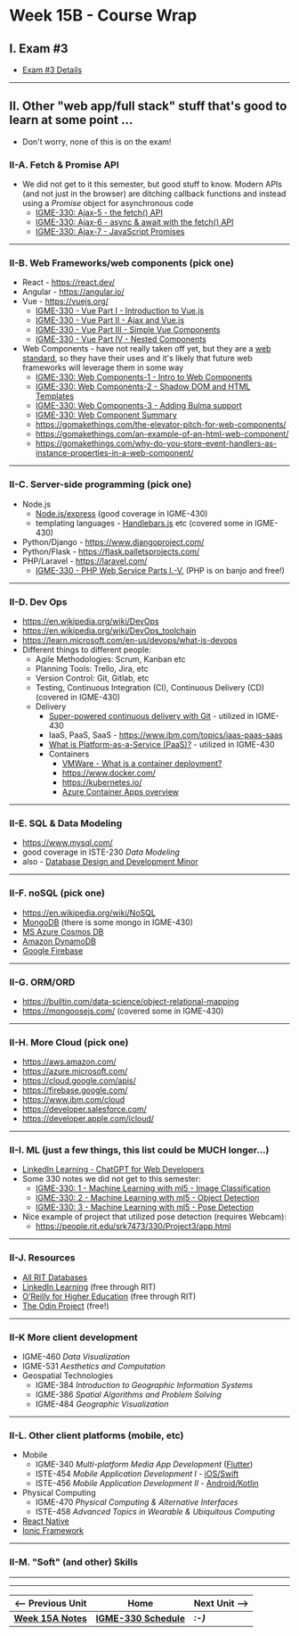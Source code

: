 # Week 15B - Course Wrap

## I. Exam #3

- [Exam #3 Details](../notes/exam-3-details.md)

---

## II. Other "web app/full stack" stuff that's good to learn at some point ...

- Don't worry, none of this is on the exam!

### II-A. Fetch & Promise API

- We did not get to it this semester, but good stuff to know. Modern APIs (and not just in the browser) are ditching callback functions and instead using a *Promise* object for asynchronous code
  - [IGME-330: Ajax-5 - the fetch() API](https://github.com/tonethar/IGME-330-Master/blob/master/notes/HW-ajax-5.md)
  - [IGME-330: Ajax-6 - async & await with the fetch() API](https://github.com/tonethar/IGME-330-Master/blob/master/notes/HW-ajax-6.md)
  - [IGME-330: Ajax-7 - JavaScript Promises](https://github.com/tonethar/IGME-330-Master/blob/master/notes/HW-ajax-7.md)

---

### II-B. Web Frameworks/web components (pick one)

- React - https://react.dev/
- Angular - https://angular.io/
- Vue - https://vuejs.org/
  - [IGME-330 - Vue Part I - Introduction to Vue.js](https://github.com/tonethar/IGME-330-Master/blob/master/notes/vue-1.md) 
  - [IGME-330 - Vue Part II - Ajax and Vue.js ](https://github.com/tonethar/IGME-330-Master/blob/master/notes/vue-2.md)
  - [IGME-330 - Vue Part III - Simple Vue Components](https://github.com/tonethar/IGME-330-Master/blob/master/notes/vue-3.md)
  - [IGME-330 - Vue Part IV - Nested Components](https://github.com/tonethar/IGME-330-Master/blob/master/notes/vue-4.md)
- Web Components - have not really taken off yet, but they are a [web standard](https://developer.mozilla.org/en-US/docs/Web/API/Web_Components), so they have their uses and it's likely that future web frameworks will leverage them in some way
  - [IGME-330: Web Components-1 - Intro to Web Components](https://github.com/tonethar/IGME-330-spring-2023/blob/main/notes/wc-1.md)
  - [IGME-330: Web Components-2 - Shadow DOM and HTML Templates](https://github.com/tonethar/IGME-330-spring-2023/blob/main/notes/wc-2.md)
  - [IGME-330: Web Components-3 - Adding Bulma support](https://github.com/tonethar/IGME-330-spring-2023/blob/main/notes/wc-3.md)
  - [IGME-330: Web Component Summary](https://github.com/tonethar/IGME-330-Master/blob/master/notes/wc-summary.md)
  - https://gomakethings.com/the-elevator-pitch-for-web-components/
  - https://gomakethings.com/an-example-of-an-html-web-component/
  - https://gomakethings.com/why-do-you-store-event-handlers-as-instance-properties-in-a-web-component/

---

### II-C. Server-side programming (pick one)
- Node.js
  - [Node.js/express](https://expressjs.com/)  (good coverage in IGME-430)
  - templating languages - [Handlebars.js](https://handlebarsjs.com/) etc (covered some in IGME-430)
- Python/Django - https://www.djangoproject.com/
- Python/Flask - https://flask.palletsprojects.com/
- PHP/Laravel - https://laravel.com/
  - [IGME-330 - PHP Web Service Parts I.-V.](https://github.com/tonethar/IGME-330-Master/blob/master/notes/HW-php-web-service-1.md) (PHP is on banjo and free!)
  
---

### II-D. Dev Ops
- https://en.wikipedia.org/wiki/DevOps
- https://en.wikipedia.org/wiki/DevOps_toolchain
- https://learn.microsoft.com/en-us/devops/what-is-devops
- Different things to different people:
  - Agile Methodologies: Scrum, Kanban etc
  - Planning Tools: Trello, Jira, etc
  - Version Control: Git, Gitlab, etc
  - Testing, Continuous Integration (CI), Continuous Delivery (CD) (covered in IGME-430)
  - Delivery
    - [Super-powered continuous delivery with Git](https://www.atlassian.com/continuous-delivery/principles/git-and-continuous-delivery) - utilized in IGME-430
    - IaaS, PaaS, SaaS - https://www.ibm.com/topics/iaas-paas-saas
    - [What is Platform-as-a-Service (PaaS)?](https://www.ibm.com/topics/paas) - utilized in IGME-430
    - Containers
      - [VMWare - What is a container deployment?](https://www.vmware.com/topics/glossary/content/container-deployment.html)
      - https://www.docker.com/
      - https://kubernetes.io/
      - [Azure Container Apps overview](https://learn.microsoft.com/en-us/azure/container-apps/overview)
    
---

### II-E. SQL & Data Modeling
- https://www.mysql.com/
- good coverage in ISTE-230 *Data Modeling*
- also - [Database Design and Development Minor](https://www.rit.edu/study/database-design-and-development-minor)

---

### II-F. noSQL (pick one)
- https://en.wikipedia.org/wiki/NoSQL
- [MongoDB](https://www.mongodb.com) (there is some mongo in IGME-430)
- [MS Azure Cosmos DB](https://azure.microsoft.com/en-us/products/cosmos-db/)
- [Amazon DynamoDB](https://aws.amazon.com/pm/dynamodb)
- [Google Firebase](https://firebase.google.com/)

 ---

### II-G. ORM/ORD

- https://builtin.com/data-science/object-relational-mapping
- https://mongoosejs.com/ (covered some in IGME-430)
  
---

### II-H. More Cloud (pick one)
- https://aws.amazon.com/
- https://azure.microsoft.com/
- https://cloud.google.com/apis/
- https://firebase.google.com/
- https://www.ibm.com/cloud
- https://developer.salesforce.com/
- https://developer.apple.com/icloud/
  
---

### II-I. ML (just a few things, this list could be MUCH longer...)
- [LinkedIn Learning - ChatGPT for Web Developers](https://www.linkedin.com/learning/chatgpt-for-web-developers/accelerate-your-web-development-process?u=42272537)
- Some 330 notes we did not get to this semester:
  - [IGME-330: 1 - Machine Learning with ml5 - Image Classification](https://github.com/tonethar/IGME-330-Master/blob/master/notes/1-ml-pre-trained-models.md)
  - [IGME-330: 2 - Machine Learning with ml5 - Object Detection](https://github.com/tonethar/IGME-330-Master/blob/master/notes/2-ml-object-detection.md)
  - [IGME-330: 3 - Machine Learning with ml5 - Pose Detection](https://github.com/tonethar/IGME-330-Master/blob/master/notes/3-ml-posenet.md)
- Nice example of project that utilized pose detection (requires Webcam):
  - https://people.rit.edu/srk7473/330/Project3/app.html

---

### II-J. Resources
- [All RIT Databases](https://library.rit.edu/dbfinder/index.php?query=*%3A*)
- [LinkedIn Learning](https://www.linkedin.com/checkpoint/enterprise/login/42272537?application=learning) (free through RIT)
- [O’Reilly for Higher Education](https://go.oreilly.com/rochester-institute-of-technology) (free through RIT)
- [The Odin Project](https://www.theodinproject.com/) (free!)

--- 

### II-K More client development
- IGME-460 *Data Visualization*
- IGME-531 *Aesthetics and Computation*
- Geospatial Technologies
  - IGME-384 *Introduction to Geographic Information Systems*
  - IGME-386 *Spatial Algorithms and Problem Solving*
  - IGME-484 *Geographic Visualization*

---

### II-L. Other client platforms (mobile, etc)

- Mobile
  - IGME-340 *Multi-platform Media App Development* ([Flutter](https://flutter.dev/))
  - ISTE-454 *Mobile Application Development I* - [iOS/Swift](https://developer.apple.com/)
  - ISTE-456 *Mobile Application Development II* - [Android/Kotlin](https://developer.android.com/)
- Physical Computing
  - IGME-470 *Physical Computing & Alternative Interfaces*
  - ISTE-458 *Advanced Topics in Wearable & Ubiquitous Computing*
- [React Native](https://reactnative.dev/)
- [Ionic Framework](https://ionicframework.com/)
 
---

### II-M. "Soft" (and other) Skills



---
---

| <-- Previous Unit | Home | Next Unit -->
| --- | --- | --- 
| [**Week 15A Notes**](15A.md)  |  [**IGME-330 Schedule**](../schedule.md) | ***:-)***
